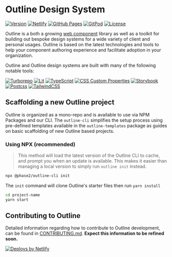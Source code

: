 # Outline Design System
[![Version](https://img.shields.io/npm/v/@phase2/outline-core.svg)](https://npmjs.org/package/@phase2/outline-core)
[![Netlify](https://img.shields.io/badge/netlify-outline.style-success?logo=netlify&logoColor=ffffff&style=flat)](https://outlinejs.style/)
[![GitHub Pages](https://img.shields.io/badge/pages-outline.phase2tech.com-success?logo=github&logoColor=ffffff&style=flat)](https://outline.phase2tech.com/)
[![GitPod](https://img.shields.io/badge/gitpod-development-lightgray?logo=gitpod&logoColor=ffffff&style=flat)](https://gitpod.io/#https://github.com/phase2/outline)
[![License](https://img.shields.io/npm/l/@phase2/outline-cli.svg)](https://github.com/phase2/outline/blob/next/package.json)

Outline is a both a growing [web component](https://developer.mozilla.org/en-US/docs/Web/Web_Components) library as well as a toolkit for building out bespoke design systems for a wide variety of client and personal usages. Outline is based on the latest technologies and tools to help your component authoring experience and facilitate adoption in your organization.

Outline and Outline design systems are built with many of the following notable tools:

[![Turborepo](https://img.shields.io/badge/lit-v1.6.0-blue?logo=turborepo&logoColor=ffffff&style=flat)](https://lit.dev/)
[![Lit](https://img.shields.io/badge/lit-v2-blue?logo=lit&logoColor=ffffff&style=flat)](https://lit.dev/)
[![TypeScript](https://img.shields.io/badge/typescript-v4.8.4-blue?logo=typescript&logoColor=ffffff&style=flat)](https://www.typescriptlang.org/)
[![CSS Custom Properties](https://img.shields.io/badge/CSS_Custom_Properties-Level_1-blue?logo=css3&logoColor=ffffff&style=flat)](https://www.w3.org/TR/css-variables-1/)
[![Storybook](https://img.shields.io/badge/Storybook-v7-blue?logo=storybook&logoColor=ffffff&style=flat)](https://www.w3.org/TR/css-variables-1/)
[![Postcss](https://img.shields.io/badge/PostCSS-v8-blue?logo=postcss&logoColor=ffffff&style=flat)](https://postcss.org/)
[![TailwindCSS](https://img.shields.io/badge/TailwindCSS-v3-blue?logo=tailwindcss&logoColor=ffffff&style=flat)](https://postcss.org/)

## Scaffolding a new Outline project

Outline is organized as a mono-repo and is available to use via NPM Packages and our CLI. The `outline-cli` simplifies the setup process using pre-defined templates available in the `outline-templates` package as guides on basic scaffolding of new Outline based projects.

### Using NPX (recommended)

> This method will load the latest version of the Outline CLI to cache, and prompt you when an update is available. This makes it easier than managing a local version to simply run `outline init` instead.

```bash
npx @phase2/outline-cli init
```

The `init` command will clone Outline's starter files then run `yarn install`

```bash
cd project-name
yarn start
```

## Contributing to Outline

Detailed information regarding how to contribute to Outline development, can be found in [CONTRIBUTING.md](./CONTRIBUTING.md). **Expect this information to be refined soon.**

[![Deploys by Netlify](https://www.netlify.com/v3/img/components/netlify-color-accent.svg 'Deploys by Netlify')](https://www.netlify.com)
